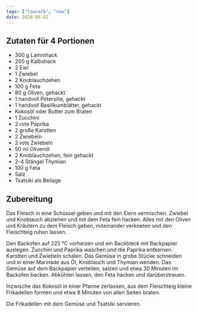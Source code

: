 ```yaml
---
tags: ["lowcarb", "new"]
date: 2020-05-02
---
```


## Zutaten für 4 Portionen

- 300 g Lammhack
- 200 g Kalbshack
- 2     Eier
- 1     Zwiebel
- 2     Knoblauchzehen
- 100 g Feta
- 80 g  Oliven, gehackt
- 1     handvoll Petersilie, gehackt
- 1     handvoll Basilikumblätter, gehackt
- Kokosöl oder Butter zum Braten
- 1     Zucchini
- 2     rote Paprika
- 2     große Karotten
- 2     Zwiebeln
- 2     rote Zwiebeln
- 50 ml Olivenöl
- 2     Knoblauchzehen, fein gehackt
- 2-4   Stängel Thymian
- 100 g Feta
- Salz
- Tsatsiki als Beilage

## Zubereitung
Das Fleisch in eine Schüssel geben und  mit den Eiern vermischen. Zwiebel und Knoblauch abziehen und mit dem Feta fein hacken. Alles mit den Oliven und Kräutern zu dem Fleisch geben, miteinander verkneten und den Fleischteig ruhen lassen.

Den Backofen auf 225 ℃ vorheizen und ein Backbleck mit Backpapier auslegen. Zucchini und Paprika waschen und die Paprika entkernen. Karotten und Zwiebeln schälen. Das Gemüse in grobe Stücke schneiden und in einer Marinade aus Öl, Knoblauch und Thymian wenden. Das Gemüse auf dem Backpapier verteilen, salzen und etwa 30 Minuten im Backofen backen. Abkühlen lassen, den Feta hacken und darüberstreuen.

Inzwische das Kokosöl in einer Pfanne zerlassen, aus dem Fleischteig kleine Frikadellen formen und etwa 8 Minuten von allen Seiten braten.

Die Frikadellen mit dem Gemüse und Tsatsiki servieren.
